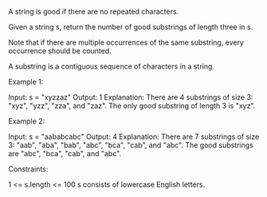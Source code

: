 A string is good if there are no repeated characters.

Given a string s​​​​​, return the number of good substrings of length three
in s​​​​​​.

Note that if there are multiple occurrences of the same substring, every
occurrence should be counted.

A substring is a contiguous sequence of characters in a string.


Example 1:


Input: s = "xyzzaz"
Output: 1
Explanation: There are 4 substrings of size 3: "xyz", "yzz", "zza", and
"zaz". 
The only good substring of length 3 is "xyz".


Example 2:


Input: s = "aababcabc"
Output: 4
Explanation: There are 7 substrings of size 3: "aab", "aba", "bab", "abc",
"bca", "cab", and "abc".
The good substrings are "abc", "bca", "cab", and "abc".



Constraints:


1 <= s.length <= 100
s​​​​​​ consists of lowercase English letters.




